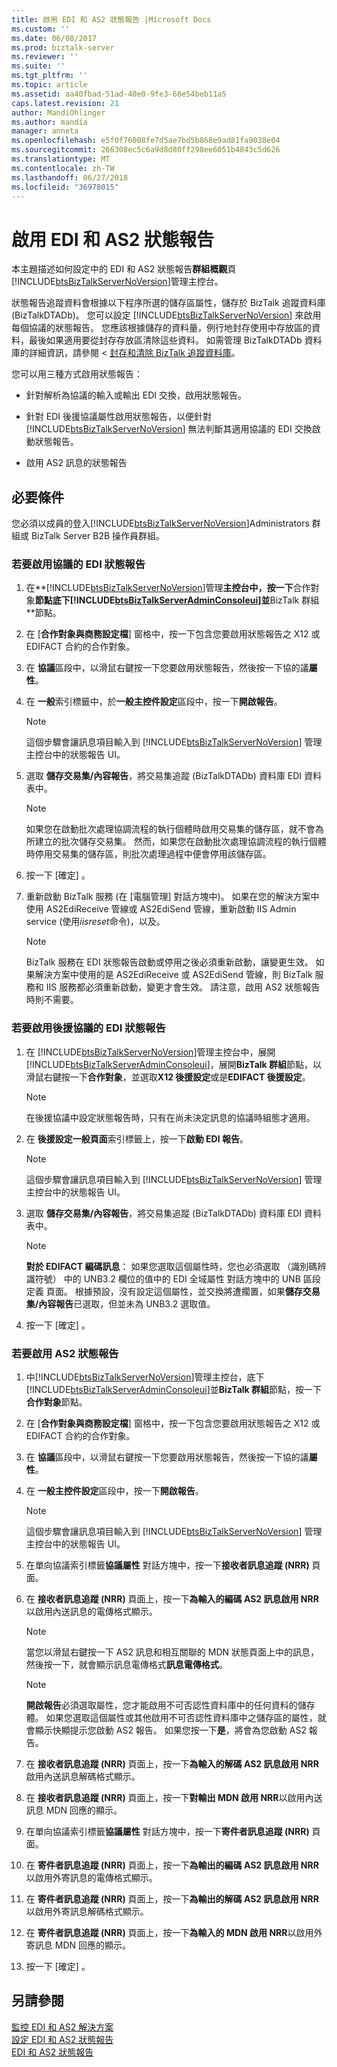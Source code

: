 ```yaml
---
title: 啟用 EDI 和 AS2 狀態報告 |Microsoft Docs
ms.custom: ''
ms.date: 06/08/2017
ms.prod: biztalk-server
ms.reviewer: ''
ms.suite: ''
ms.tgt_pltfrm: ''
ms.topic: article
ms.assetid: aa40fbad-51ad-40e0-9fe3-68e54beb11a5
caps.latest.revision: 21
author: MandiOhlinger
ms.author: mandia
manager: anneta
ms.openlocfilehash: e5f0f76008fe7d5ae7bd5b868e9ad81fa9038e04
ms.sourcegitcommit: 266308ec5c6a9d8d80ff298ee6051b4843c5d626
ms.translationtype: MT
ms.contentlocale: zh-TW
ms.lasthandoff: 06/27/2018
ms.locfileid: "36978015"
---
```

# <a name="enabling-edi-and-as2-status-reports"></a>啟用 EDI 和 AS2 狀態報告
本主題描述如何設定中的 EDI 和 AS2 狀態報告**群組概觀**頁[!INCLUDE[btsBizTalkServerNoVersion](../includes/btsbiztalkservernoversion-md.md)]管理主控台。  
  
 狀態報告追蹤資料會根據以下程序所選的儲存區屬性，儲存於 BizTalk 追蹤資料庫 (BizTalkDTADb)。 您可以設定 [!INCLUDE[btsBizTalkServerNoVersion](../includes/btsbiztalkservernoversion-md.md)] 來啟用每個協議的狀態報告。 您應該根據儲存的資料量，例行地封存使用中存放區的資料，最後如果適用要從封存存放區清除這些資料。 如需管理 BizTalkDTADb 資料庫的詳細資訊，請參閱 <<c0> [ 封存和清除 BizTalk 追蹤資料庫](../core/archiving-and-purging-the-biztalk-tracking-database.md)。  
  
 您可以用三種方式啟用狀態報告：  
  
- 針對解析為協議的輸入或輸出 EDI 交換，啟用狀態報告。  
  
- 針對 EDI 後援協議屬性啟用狀態報告，以便針對 [!INCLUDE[btsBizTalkServerNoVersion](../includes/btsbiztalkservernoversion-md.md)] 無法判斷其適用協議的 EDI 交換啟動狀態報告。  
  
- 啟用 AS2 訊息的狀態報告  
  
## <a name="prerequisites"></a>必要條件  
 您必須以成員的登入[!INCLUDE[btsBizTalkServerNoVersion](../includes/btsbiztalkservernoversion-md.md)]Administrators 群組或 BizTalk Server B2B 操作員群組。  
  
### <a name="to-enable-edi-status-reports-for-an-agreement"></a>若要啟用協議的 EDI 狀態報告  
  
1. 在**[!INCLUDE[btsBizTalkServerNoVersion](../includes/btsbiztalkservernoversion-md.md)]管理**主控台中，按一下**合作對象**節點底下[!INCLUDE[btsBizTalkServerAdminConsoleui](../includes/btsbiztalkserveradminconsoleui-md.md)]並**BizTalk 群組**節點。  
  
2. 在 [**合作對象與商務設定檔**] 窗格中，按一下包含您要啟用狀態報告之 X12 或 EDIFACT 合約的合作對象。  
  
3. 在 **協議**區段中，以滑鼠右鍵按一下您要啟用狀態報告，然後按一下協的議**屬性**。  
  
4. 在 **一般**索引標籤中，於**一般主控件設定**區段中，按一下**開啟報告**。  
  
   > [!NOTE]
   >  這個步驟會讓訊息項目輸入到 [!INCLUDE[btsBizTalkServerNoVersion](../includes/btsbiztalkservernoversion-md.md)] 管理主控台中的狀態報告 UI。  
  
5. 選取 **儲存交易集/內容報告**，將交易集追蹤 (BizTalkDTADb) 資料庫 EDI 資料表中。  
  
   > [!NOTE]
   >  如果您在啟動批次處理協調流程的執行個體時啟用交易集的儲存區，就不會為所建立的批次儲存交易集。 然而，如果您在啟動批次處理協調流程的執行個體時停用交易集的儲存區，則批次處理過程中便會停用該儲存區。  
  
6. 按一下 [確定] 。  
  
7. 重新啟動 BizTalk 服務 (在 [電腦管理] 對話方塊中)。 如果在您的解決方案中使用 AS2EdiReceive 管線或 AS2EdiSend 管線，重新啟動 IIS Admin service (使用*iisreset*命令)，以及。  
  
   > [!NOTE]
   >  BizTalk 服務在 EDI 狀態報告啟動或停用之後必須重新啟動，讓變更生效。 如果解決方案中使用的是 AS2EdiReceive 或 AS2EdiSend 管線，則 BizTalk 服務和 IIS 服務都必須重新啟動，變更才會生效。 請注意，啟用 AS2 狀態報告時則不需要。  
  
### <a name="to-enable-edi-status-reports-for-fallback-agreements"></a>若要啟用後援協議的 EDI 狀態報告  
  
1. 在 [!INCLUDE[btsBizTalkServerNoVersion](../includes/btsbiztalkservernoversion-md.md)]管理主控台中，展開[!INCLUDE[btsBizTalkServerAdminConsoleui](../includes/btsbiztalkserveradminconsoleui-md.md)]，展開**BizTalk 群組**節點，以滑鼠右鍵按一下**合作對象**，並選取**X12 後援設定**或是**EDIFACT 後援設定**。  
  
   > [!NOTE]
   >  在後援協議中設定狀態報告時，只有在尚未決定訊息的協議時組態才適用。  
  
2. 在 **後援設定一般頁面**索引標籤上，按一下**啟動 EDI 報告**。  
  
   > [!NOTE]
   >  這個步驟會讓訊息項目輸入到 [!INCLUDE[btsBizTalkServerNoVersion](../includes/btsbiztalkservernoversion-md.md)] 管理主控台中的狀態報告 UI。  
  
3. 選取 **儲存交易集/內容報告**，將交易集追蹤 (BizTalkDTADb) 資料庫 EDI 資料表中。  
  
   > [!NOTE]
   >  **對於 EDIFACT 編碼訊息**： 如果您選取這個屬性時，您也必須選取 （識別碼辨識符號） 中的 UNB3.2 欄位的值中的 EDI 全域屬性 對話方塊中的 UNB 區段定義 頁面。 根據預設，沒有設定這個屬性，並交換將遭擱置，如果**儲存交易集/內容報告**已選取，但並未為 UNB3.2 選取值。  
  
4. 按一下 [確定] 。  
  
### <a name="to-enable-as2-status-reports"></a>若要啟用 AS2 狀態報告  
  
1. 中[!INCLUDE[btsBizTalkServerNoVersion](../includes/btsbiztalkservernoversion-md.md)]管理主控台，底下[!INCLUDE[btsBizTalkServerAdminConsoleui](../includes/btsbiztalkserveradminconsoleui-md.md)]並**BizTalk 群組**節點，按一下 **合作對象**節點。  
  
2. 在 [**合作對象與商務設定檔**] 窗格中，按一下包含您要啟用狀態報告之 X12 或 EDIFACT 合約的合作對象。  
  
3. 在 **協議**區段中，以滑鼠右鍵按一下您要啟用狀態報告，然後按一下協的議**屬性**。  
  
4. 在 **一般主控件設定**區段中，按一下**開啟報告**。  
  
   > [!NOTE]
   >  這個步驟會讓訊息項目輸入到 [!INCLUDE[btsBizTalkServerNoVersion](../includes/btsbiztalkservernoversion-md.md)] 管理主控台中的狀態報告 UI。  
  
5. 在單向協議索引標籤**協議屬性** 對話方塊中，按一下**接收者訊息追蹤 (NRR)** 頁面。  
  
6. 在 **接收者訊息追蹤 (NRR)** 頁面上，按一下**為輸入的編碼 AS2 訊息啟用 NRR**以啟用內送訊息的電傳格式顯示。  
  
   > [!NOTE]
   >  當您以滑鼠右鍵按一下 AS2 訊息和相互關聯的 MDN 狀態頁面上中的訊息，然後按一下，就會顯示訊息電傳格式**訊息電傳格式**。  
  
   > [!NOTE]
   >  **開啟報告**必須選取屬性，您才能啟用不可否認性資料庫中的任何資料的儲存體。 如果您選取這個屬性或其他啟用不可否認性資料庫中之儲存區的屬性，就會顯示快顯提示您啟動 AS2 報告。 如果您按一下**是**，將會為您啟動 AS2 報告。  
  
7. 在 **接收者訊息追蹤 (NRR)** 頁面上，按一下**為輸入的解碼 AS2 訊息啟用 NRR**啟用內送訊息解碼格式顯示。  
  
8. 在 **接收者訊息追蹤 (NRR)** 頁面上，按一下**對輸出 MDN 啟用 NRR**以啟用內送訊息 MDN 回應的顯示。  
  
9. 在單向協議索引標籤**協議屬性** 對話方塊中，按一下**寄件者訊息追蹤 (NRR)** 頁面。  
  
10. 在 **寄件者訊息追蹤 (NRR)** 頁面上，按一下**為輸出的編碼 AS2 訊息啟用 NRR**以啟用外寄訊息的電傳格式顯示。  
  
11. 在 **寄件者訊息追蹤 (NRR)** 頁面上，按一下**為輸出的解碼 AS2 訊息啟用 NRR**以啟用外寄訊息解碼格式顯示。  
  
12. 在 **寄件者訊息追蹤 (NRR)** 頁面上，按一下**為輸入的 MDN 啟用 NRR**以啟用外寄訊息 MDN 回應的顯示。  
  
13. 按一下 [確定] 。  
  
## <a name="see-also"></a>另請參閱  
 [監控 EDI 和 AS2 解決方案](../core/monitoring-edi-and-as2-solutions.md)   
 [設定 EDI 和 AS2 狀態報告](../core/configuring-an-edi-and-as2-status-report.md)   
 [EDI 和 AS2 狀態報告](../core/edi-and-as2-status-reporting.md)   